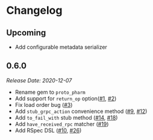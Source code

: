 # Changelog

## Upcoming

- Add configurable metadata serializer

## 0.6.0
*Release Date: 2020-12-07*

- Rename gem to `proto_pharm`
- Add support for `return_op` option([#1](https://github.com/Freshly/proto_pharm_old/pull/1), [#2](https://github.com/Freshly/proto_pharm_old/pull/2))
- Fix load order bug ([#3](https://github.com/Freshly/proto_pharm_old/pull/3))
- Add `stub_grpc_action` convenience method ([#9](https://github.com/Freshly/proto_pharm_old/pull/9), [#12](https://github.com/Freshly/proto_pharm_old/pull/12))
- Add `to_fail_with` stub method ([#14](https://github.com/Freshly/proto_pharm_old/pull/14), [#18](https://github.com/Freshly/proto_pharm_old/pull/18))
- Add `have_received_rpc` matcher ([#19](https://github.com/Freshly/proto_pharm_old/pull/19))
- Add RSpec DSL ([#10](https://github.com/Freshly/proto_pharm_old/pull/10), [#26](https://github.com/Freshly/proto_pharm_old/pull/26))
